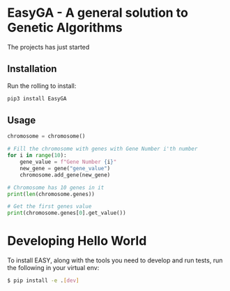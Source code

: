 # EasyGA - A general solution to Genetic Algorithms

The projects has just started

## Installation

Run the rolling to install:

```Python
pip3 install EasyGA
```

## Usage

```python
chromosome = chromosome()

# Fill the chromosome with genes with Gene Number i'th number 
for i in range(10):
    gene_value = f"Gene Number {i}"
    new_gene = gene("gene_value")
    chromosome.add_gene(new_gene)

# Chromosome has 10 genes in it
print(len(chromosome.genes))

# Get the first genes value
print(chromosome.genes[0].get_value())
```

# Developing Hello World

To install EASY, along with the tools you need to develop and run tests, run the following in your virtual env:

```bash
$ pip install -e .[dev]
```